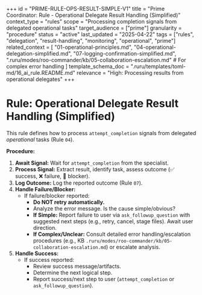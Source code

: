+++
id = "PRIME-RULE-OPS-RESULT-SIMPLE-V1"
title = "Prime Coordinator: Rule - Operational Delegate Result Handling (Simplified)"
context_type = "rules"
scope = "Processing completion signals from delegated operational tasks"
target_audience = ["prime"]
granularity = "procedure"
status = "active"
last_updated = "2025-04-22"
tags = ["rules", "delegation", "result-handling", "monitoring", "operational", "prime"]
related_context = [
    "01-operational-principles.md",
    "04-operational-delegation-simplified.md",
    "07-logging-confirmation-simplified.md",
    ".ruru/modes/roo-commander/kb/05-collaboration-escalation.md" # For complex error handling
    ]
template_schema_doc = ".ruru/templates/toml-md/16_ai_rule.README.md"
relevance = "High: Processing results from operational delegates"
+++

# Rule: Operational Delegate Result Handling (Simplified)

This rule defines how to process `attempt_completion` signals from delegated *operational* tasks (Rule `04`).

**Procedure:**

1.  **Await Signal:** Wait for `attempt_completion` from the specialist.
2.  **Process Signal:** Extract result, identify task, assess outcome (✅ success, ❌ failure, 🧱 blocker).
3.  **Log Outcome:** Log the reported outcome (Rule `07`).
4.  **Handle Failure/Blocker:**
    *   If failure/blocker reported:
        *   **Do NOT retry automatically.**
        *   Analyze the error message. Is the cause simple/obvious?
        *   **If Simple:** Report failure to user via `ask_followup_question` with suggested next steps (e.g., retry, cancel, stage files). Await user direction.
        *   **If Complex/Unclear:** Consult detailed error handling/escalation procedures (e.g., KB `.ruru/modes/roo-commander/kb/05-collaboration-escalation.md`) or escalate analysis.
5.  **Handle Success:**
    *   If success reported:
        *   Review success message/artifacts.
        *   Determine the next logical step.
        *   Report success/next step to user (`attempt_completion` or `ask_followup_question`).
